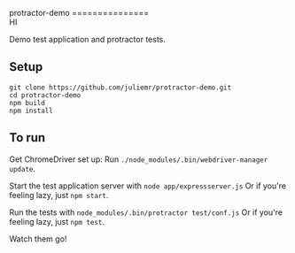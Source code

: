 protractor-demo
===============\
HI

Demo test application and protractor tests.

Setup
-----

    git clone https://github.com/juliemr/protractor-demo.git
    cd protractor-demo
    npm build
    npm install

To run
------
Get ChromeDriver set up: Run `./node_modules/.bin/webdriver-manager update`.

Start the test application server with
`node app/expressserver.js`
Or if you're feeling lazy, just `npm start`.

Run the tests with
`node_modules/.bin/protractor test/conf.js`
Or if you're feeling lazy, just `npm test`.

Watch them go!
